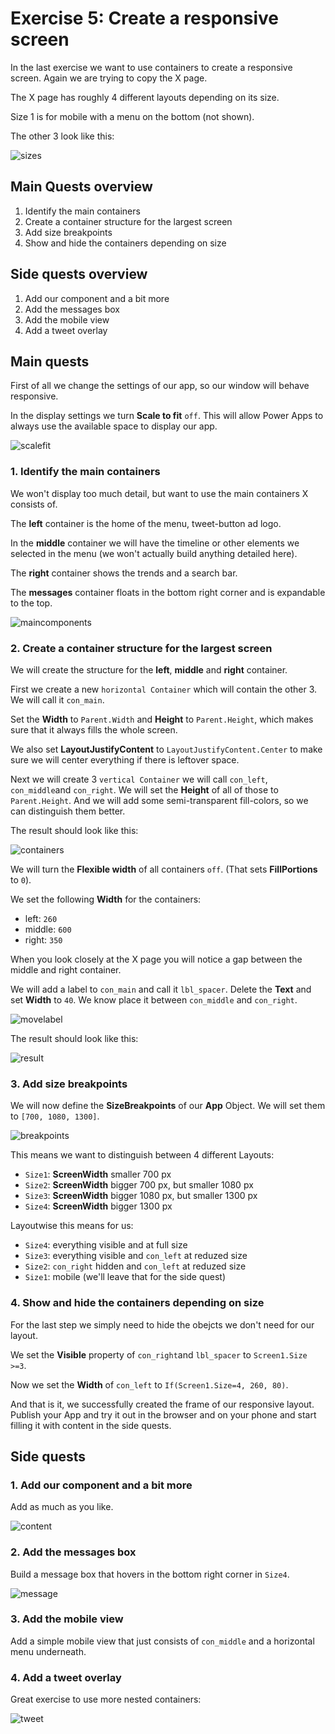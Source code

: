 # Exercise 5: Create a responsive screen

In the last exercise we want to use containers to create a responsive screen. Again we are trying to copy the X page.

The X page has roughly 4 different layouts depending on its size.

Size 1 is for mobile with a menu on the bottom (not shown).

The other 3 look like this:

![sizes](/assets/5_sizes.png)


## Main Quests overview

1. Identify the main containers
2. Create a container structure for the largest screen
3. Add size breakpoints
4. Show and hide the containers depending on size

## Side quests overview

1. Add our component and a bit more
2. Add the messages box
3. Add the mobile view
4. Add a tweet overlay

## Main quests

First of all we change the settings of our app, so our window will behave responsive.

In the display settings we turn **Scale to fit** `off`. This will allow Power Apps to always use the available space to display our app.

![scalefit](/assets/5_scalefit.png)

### 1. Identify the main containers

We won't display too much detail, but want to use the main containers X consists of.

The **left** container is the home of the menu, tweet-button ad logo.

In the **middle** container we will have the timeline or other elements we selected in the menu (we won't actually build anything detailed here).

The **right** container shows the trends and a search bar.

The **messages** container floats in the bottom right corner and is expandable to the top.

![maincomponents](/assets/5_maincomponents.png)

### 2. Create a container structure for the largest screen

We will create the structure for the **left**, **middle** and **right** container.

First we create a new `horizontal Container` which will contain the other 3. We will call it `con_main`.

Set the **Width** to `Parent.Width` and **Height** to `Parent.Height`, which makes sure that it always fills the whole screen.

We also set **LayoutJustifyContent** to `LayoutJustifyContent.Center` to make sure we will center everything if there is leftover space.

Next we will create 3 `vertical Container` we will call `con_left`, `con_middle`and `con_right`. We will set the **Height** of all of those to `Parent.Height`. And we will add some semi-transparent fill-colors, so we can distinguish them better.

The result should look like this:

![containers](/assets/5_containers.png)

We will turn the **Flexible width** of all containers `off`. (That sets **FillPortions** to `0`).

We set the following **Width** for the containers:
* left: `260`
* middle: `600`
* right: `350`

When you look closely at the X page you will notice a gap between the middle and right container.

We will add a label to `con_main` and call it `lbl_spacer`. Delete the **Text** and set **Width** to `40`. We know place it between `con_middle` and `con_right`.

![movelabel](/assets/5_movelabel.png)

The result should look like this:

![result](/assets/5_result.png)

### 3. Add size breakpoints

We will now define the **SizeBreakpoints** of our **App** Object. We will set them to `[700, 1080, 1300]`.

![breakpoints](/assets/5_breakpoints.png)

This means we want to distinguish between 4 different Layouts:
* `Size1`: **ScreenWidth** smaller 700 px
* `Size2`: **ScreenWidth** bigger 700 px, but smaller 1080 px
* `Size3`: **ScreenWidth** bigger 1080 px, but smaller 1300 px
* `Size4`: **ScreenWidth** bigger 1300 px

Layoutwise this means for us:
* `Size4`: everything visible and at full size
* `Size3`: everything visible and `con_left` at reduzed size
* `Size2`: `con_right` hidden and `con_left` at reduzed size
* `Size1`: mobile (we'll leave that for the side quest)

### 4. Show and hide the containers depending on size

For the last step we simply need to hide the obejcts we don't need for our layout.

We set the **Visible** property of `con_right`and `lbl_spacer` to `Screen1.Size >=3`.

Now we set the **Width** of `con_left` to `If(Screen1.Size=4, 260, 80)`.

And that is it, we successfully created the frame of our responsive layout. Publish your App and try it out in the browser and on your phone and start filling it with content in the side quests.

## Side quests

### 1. Add our component and a bit more

Add as much as you like.

![content](/assets/5_content.png)

### 2. Add the messages box

Build a message box that hovers in the bottom right corner in `Size4`.

![message](/assets/5_message.gif)

### 3. Add the mobile view

Add a simple mobile view that just consists of `con_middle` and a horizontal menu underneath.

### 4. Add a tweet overlay

Great exercise to use more nested containers:

![tweet](/assets/5_tweet.png)